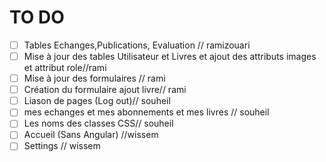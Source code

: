 # TO DO

- [ ] Tables Echanges,Publications, Evaluation // ramizouari
- [ ] Mise à jour des tables Utilisateur et Livres et ajout des attributs images et attribut role//rami
- [ ] Mise à jour des formulaires // rami
- [ ] Création du formulaire ajout livre// rami 
- [ ] Liason de pages (Log out)// souheil
- [ ] mes echanges et mes abonnements et mes livres // souheil
- [ ] Les noms des classes CSS// souheil
- [ ] Accueil (Sans Angular) //wissem
- [ ] Settings // wissem 
